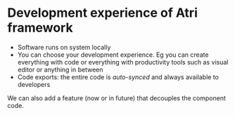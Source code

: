 # Development experience of Atri framework

- Software runs on system locally
- You can choose your development experience. Eg you can create everything with code or everything with productivity tools such as visual editor or anything in between
- Code exports: the entire code is *auto-synced* and always available to developers 

We can also add a feature (now or in future) that decouples the component code. 